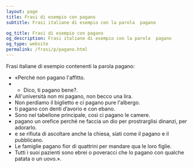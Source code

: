 ```yaml
---
layout: page
title: Frasi di esempio con pagano 
subtitle: Frasi italiane di esempio con la parola  pagano

og_title: Frasi di esempio con pagano 
og_description: Frasi italiane di esempio con la parola  pagano
og_type: website
permalink: /frasi/p/pagano.html
---
```


Frasi italiane di esempio contenenti la parola pagano:


- «Perché non pagano l'affitto.
- - Dico, ti pagano bene?.
- All'università non mi pagano, non becco una lira.
- Non perdiamo il biglietto e ci pagano pure l'albergo.
- ti pagano con denti d’avorio e con ebano.
- Sono nel tabellone principale, così ci pagano le camere.
- pagano un orefice perché ne faccia un dio per prostrarglisi dinanzi, per adorarlo.
- e se rifiuta di ascoltare anche la chiesa, siati come il pagano e il pubblicano.
- Le famiglie pagano fior di quattrini per mandare qua le loro figlie.
- Tutti i suoi pazienti sono ebrei o poveracci che lo pagano con qualche patata o un uovo.».

